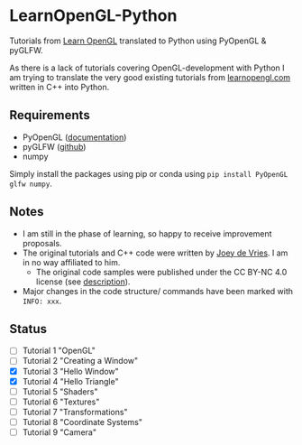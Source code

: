 # LearnOpenGL-Python
Tutorials from [Learn OpenGL](https://learnopengl.com/Getting-started/OpenGL) translated to Python using PyOpenGL & pyGLFW.

As there is a lack of tutorials covering OpenGL-development with Python I am trying to translate the very good existing tutorials from [learnopengl.com](https://learnopengl.com/) written in C++ into Python.

## Requirements

- PyOpenGL ([documentation](http://pyopengl.sourceforge.net/))
- pyGLFW ([github](https://github.com/FlorianRhiem/pyGLFW))
- numpy

Simply install the packages using pip or conda using `pip install PyOpenGL glfw numpy`.

## Notes
- I am still in the phase of learning, so happy to receive improvement proposals.
- The original tutorials and C++ code were written by [Joey de Vries](https://learnopengl.com/About). I am in no way affiliated to him.
  - The original code samples were published under the CC BY-NC 4.0 license (see [description](https://creativecommons.org/licenses/by-nc/4.0/)).
- Major changes in the code structure/ commands have been marked with `INFO: xxx`.

## Status
- [ ] Tutorial 1 "OpenGL"
- [ ] Tutorial 2 "Creating a Window"
- [X] Tutorial 3 "Hello Window"
- [X] Tutorial 4 "Hello Triangle"
- [ ] Tutorial 5 "Shaders"
- [ ] Tutorial 6 "Textures"
- [ ] Tutorial 7 "Transformations"
- [ ] Tutorial 8 "Coordinate Systems"
- [ ] Tutorial 9 "Camera"
